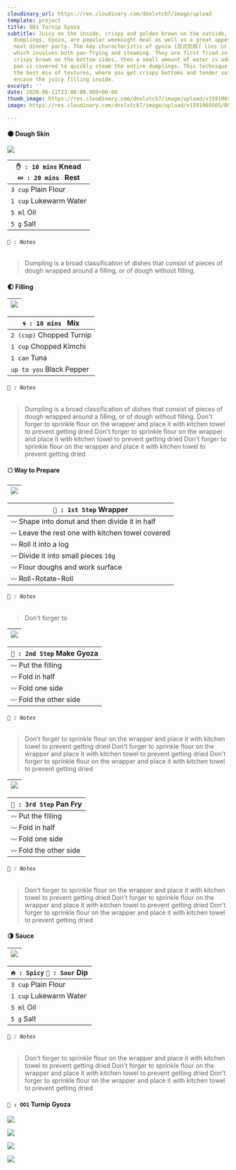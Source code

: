 ```yaml
---
cloudinary_url: https://res.cloudinary.com/dnxlxtcb7/image/upload
template: project
title: 001 Turnip Gyoza
subtitle: Juicy on the inside, crispy and golden brown on the outside, these pan-fried
  dumplings, Gyoza, are popular weeknight meal as well as a great appetizer for your
  next dinner party. The key characteristic of gyoza (日式煎餃) lies in its cooking method,
  which involves both pan-frying and steaming. They are first fried in a hot pan until
  crispy brown on the bottom sides, then a small amount of water is added before the
  pan is covered to quickly steam the entire dumplings. This technique gives gyoza
  the best mix of textures, where you get crispy bottoms and tender soft tops that
  encase the juicy filling inside.
excerpt: ''
date: 2020-06-11T23:00:00.000+00:00
thumb_image: https://res.cloudinary.com/dnxlxtcb7/image/upload/v1591969567/001%20Turnip%20Gyoza/Website-Thumb.png
image: https://res.cloudinary.com/dnxlxtcb7/image/upload/v1591969565/001%20Turnip%20Gyoza/IMG_0167.jpg

---
```

#### 🌑 Dough Skin

<div>
  
![](https://res.cloudinary.com/dnxlxtcb7/image/upload/v1591969567/Recipes/001%20Turnip%20Gyoza/Website-Thumb.png)
  
</div>

| `✋ : 10 mins` Knead <br> `💤 : 20 mins ` Rest |
| --- |
| `3 cup` Plain Flour |
| `1 cup` Lukewarm Water |
| `5 ml` Oil |
| `5 g` Salt |

###### `📝 : Notes`

> Dumpling is a broad classification of dishes that consist of pieces of dough wrapped around a filling, or of dough without filling.


#### 🌓 Filling

|![](https://res.cloudinary.com/dnxlxtcb7/image/upload/v1591969562/Recipes/001%20Turnip%20Gyoza/IMG_0165.jpg)|
| --- |

| `🌀 : 10 mins ` Mix |
| --- |
| `2 (cup)` Chopped Turnip |
| `1 cup` Chopped Kimchi |
| `1 can` Tuna |
| `up to you` Black Pepper |

###### `📝 : Notes`

> Dumpling is a broad classification of dishes that consist of pieces of dough wrapped around a filling, or of dough without filling. Don't forger to sprinkle flour on the wrapper and place it with kitchen towel to prevent getting dried Don't forger to sprinkle flour on the wrapper and place it with kitchen towel to prevent getting dried Don't forger to sprinkle flour on the wrapper and place it with kitchen towel to prevent getting dried 


#### 🌕 Way to Prepare

|![](https://res.cloudinary.com/dnxlxtcb7/image/upload/v1591969562/Recipes/001%20Turnip%20Gyoza/IMG_0165.jpg)|
| --- |


| `👀 : 1st Step` Wrapper |
| --- |
| `〰️` Shape into donut and then divide it in half |
| `〰️` Leave the rest one with kitchen towel covered |
| `〰️` Roll it into a log |
| `〰️` Divide it into small pieces `10g` |
| `〰️` Flour doughs and work surface|
| `〰️` Roll-Rotate-Roll|

###### `📝 : Notes`

> Don't forger to

|![](https://res.cloudinary.com/dnxlxtcb7/image/upload/v1591969562/Recipes/001%20Turnip%20Gyoza/IMG_0165.jpg)|
| --- |

| `👀 : 2nd Step` Make Gyoza |
| --- |
| `〰️` Put the filling |
| `〰️` Fold in half |
| `〰️` Fold one side |
| `〰️` Fold the other side |

###### `📝 : Notes`

> Don't forger to sprinkle flour on the wrapper and place it with kitchen towel to prevent getting dried Don't forger to sprinkle flour on the wrapper and place it with kitchen towel to prevent getting dried Don't forger to sprinkle flour on the wrapper and place it with kitchen towel to prevent getting dried 

|![](https://res.cloudinary.com/dnxlxtcb7/image/upload/v1591969562/Recipes/001%20Turnip%20Gyoza/IMG_0165.jpg)|
| --- |

| `👀 : 3rd Step` Pan Fry  |
| --- |
| `〰️` Put the filling |
| `〰️` Fold in half |
| `〰️` Fold one side |
| `〰️` Fold the other side |

###### `📝 : Notes`

> Don't forger to sprinkle flour on the wrapper and place it with kitchen towel to prevent getting dried Don't forger to sprinkle flour on the wrapper and place it with kitchen towel to prevent getting dried Don't forger to sprinkle flour on the wrapper and place it with kitchen towel to prevent getting dried 


#### 🌗 Sauce

|![](https://res.cloudinary.com/dnxlxtcb7/image/upload/v1591969562/Recipes/001%20Turnip%20Gyoza/IMG_0165.jpg)|
|---|

| `🔥 : Spicy` ` 🍋 : Sour ` Dip |
| --- |
| `3 cup` Plain Flour |
| `1 cup` Lukewarm Water |
| `5 ml` Oil |
| `5 g` Salt |

###### `📝 : Notes`

> Don't forger to sprinkle flour on the wrapper and place it with kitchen towel to prevent getting dried Don't forger to sprinkle flour on the wrapper and place it with kitchen towel to prevent getting dried Don't forger to sprinkle flour on the wrapper and place it with kitchen towel to prevent getting dried 

#### `🥟 : OO1` Turnip Gyoza 

![](https://res.cloudinary.com/dnxlxtcb7/image/upload/v1591969562/Recipes/001%20Turnip%20Gyoza/IMG_0159.jpg)

![](https://res.cloudinary.com/dnxlxtcb7/image/upload/v1591969562/Recipes/001%20Turnip%20Gyoza/IMG_0166.jpg)

![](https://res.cloudinary.com/dnxlxtcb7/image/upload/v1591969561/Recipes/001%20Turnip%20Gyoza/IMG_0161.jpg)

![](https://res.cloudinary.com/dnxlxtcb7/image/upload/v1591969562/Recipes/001%20Turnip%20Gyoza/IMG_0163.jpg)